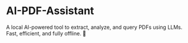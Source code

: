# AI-PDF-Assistant
A local AI-powered tool to extract, analyze, and query PDFs using LLMs. Fast, efficient, and fully offline. 🚀
